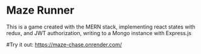 # Maze Runner
This is a game created with the MERN stack, implementing react states with redux, 
and JWT authorization, writing to a Mongo instance with Express.js

#Try it out: 
https://maze-chase.onrender.com/
